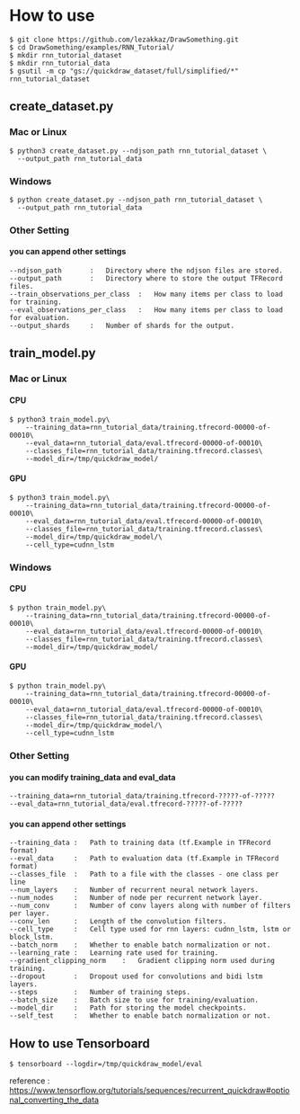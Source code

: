 # How to use

    $ git clone https://github.com/lezakkaz/DrawSomething.git
    $ cd DrawSomething/examples/RNN_Tutorial/
    $ mkdir rnn_tutorial_dataset
    $ mkdir rnn_tutorial_data
    $ gsutil -m cp "gs://quickdraw_dataset/full/simplified/*" rnn_tutorial_dataset

##

## create_dataset.py

### Mac or Linux

    $ python3 create_dataset.py --ndjson_path rnn_tutorial_dataset \
      --output_path rnn_tutorial_data
    
### Windows

    $ python create_dataset.py --ndjson_path rnn_tutorial_dataset \
      --output_path rnn_tutorial_data

### Other Setting

#### you can append other settings

    --ndjson_path       :   Directory where the ndjson files are stored.
    --output_path       :   Directory where to store the output TFRecord files.
    --train_observations_per_class  :   How many items per class to load for training.
    --eval_observations_per_class   :   How many items per class to load for evaluation.
    --output_shards     :   Number of shards for the output.

## train_model.py

### Mac or Linux

#### CPU

    $ python3 train_model.py\
        --training_data=rnn_tutorial_data/training.tfrecord-00000-of-00010\
        --eval_data=rnn_tutorial_data/eval.tfrecord-00000-of-00010\
        --classes_file=rnn_tutorial_data/training.tfrecord.classes\
        --model_dir=/tmp/quickdraw_model/
    
#### GPU
    
    $ python3 train_model.py\
        --training_data=rnn_tutorial_data/training.tfrecord-00000-of-00010\
        --eval_data=rnn_tutorial_data/eval.tfrecord-00000-of-00010\
        --classes_file=rnn_tutorial_data/training.tfrecord.classes\
        --model_dir=/tmp/quickdraw_model/\
        --cell_type=cudnn_lstm

    
### Windows

#### CPU

    $ python train_model.py\
        --training_data=rnn_tutorial_data/training.tfrecord-00000-of-00010\
        --eval_data=rnn_tutorial_data/eval.tfrecord-00000-of-00010\
        --classes_file=rnn_tutorial_data/training.tfrecord.classes\
        --model_dir=/tmp/quickdraw_model/
    
#### GPU
    
    $ python train_model.py\
        --training_data=rnn_tutorial_data/training.tfrecord-00000-of-00010\
        --eval_data=rnn_tutorial_data/eval.tfrecord-00000-of-00010\
        --classes_file=rnn_tutorial_data/training.tfrecord.classes\
        --model_dir=/tmp/quickdraw_model/\
        --cell_type=cudnn_lstm

### Other Setting

#### you can modify training_data and eval_data
    
    --training_data=rnn_tutorial_data/training.tfrecord-?????-of-?????
    --eval_data=rnn_tutorial_data/eval.tfrecord-?????-of-?????

#### you can append other settings

    --training_data :   Path to training data (tf.Example in TFRecord format)
    --eval_data     :   Path to evaluation data (tf.Example in TFRecord format)
    --classes_file  :   Path to a file with the classes - one class per line
    --num_layers    :   Number of recurrent neural network layers.
    --num_nodes     :   Number of node per recurrent network layer.
    --num_conv      :   Number of conv layers along with number of filters per layer.
    --conv_len      :   Length of the convolution filters.
    --cell_type     :   Cell type used for rnn layers: cudnn_lstm, lstm or block_lstm.
    --batch_norm    :   Whether to enable batch normalization or not.
    --learning_rate :   Learning rate used for training.
    --gradient_clipping_norm    :   Gradient clipping norm used during training.
    --dropout       :   Dropout used for convolutions and bidi lstm layers.
    --steps         :   Number of training steps.
    --batch_size    :   Batch size to use for training/evaluation.
    --model_dir     :   Path for storing the model checkpoints.
    --self_test     :   Whether to enable batch normalization or not.

## How to use Tensorboard

    $ tensorboard --logdir=/tmp/quickdraw_model/eval

reference : https://www.tensorflow.org/tutorials/sequences/recurrent_quickdraw#optional_converting_the_data